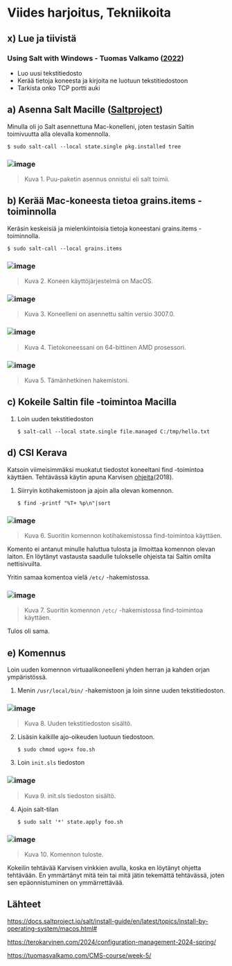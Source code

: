 # Viides harjoitus, Tekniikoita
## x) Lue ja tiivistä
### Using Salt with Windows - Tuomas Valkamo ([2022](https://tuomasvalkamo.com/CMS-course/week-5/))
- Luo uusi tekstitiedosto
- Kerää tietoja koneesta ja kirjoita ne luotuun tekstitiedostoon
- Tarkista onko TCP portti auki
  
## a) Asenna Salt Macille ([Saltproject](https://docs.saltproject.io/salt/install-guide/en/latest/topics/install-by-operating-system/macos.html#))
Minulla oli jo Salt asennettuna Mac-konelleni, joten testasin Saltin toimivuutta alla olevalla komennolla.

    $ sudo salt-call --local state.single pkg.installed tree
### ![image](https://github.com/Lambizzzz/infra-as-code/assets/148875838/1240609a-bdd8-48ba-83b7-a2f1fd8211ac)

> Kuva 1. Puu-paketin asennus onnistui eli salt toimii.

## b) Kerää Mac-koneesta tietoa grains.items -toiminnolla
Keräsin keskeisiä ja mielenkiintoisia tietoja koneestani grains.items -toiminnolla.

    $ sudo salt-call --local grains.items
### ![image](https://github.com/Lambizzzz/infra-as-code/assets/148875838/e6212b21-fc10-4e73-9acd-5fbecc184dbc)

> Kuva 2. Koneen käyttöjärjestelmä on MacOS.
### ![image](https://github.com/Lambizzzz/infra-as-code/assets/148875838/dd3bcf92-2b35-4436-bbe0-a489782dcd05)

> Kuva 3. Koneelleni on asennettu saltin versio 3007.0. 

### ![image](https://github.com/Lambizzzz/infra-as-code/assets/148875838/53f5b5c4-7bc6-4888-907f-e86975de4a83)

> Kuva 4. Tietokoneessani on 64-bittinen AMD prosessori.

### ![image](https://github.com/Lambizzzz/infra-as-code/assets/148875838/4be524c3-6c4e-4605-8ece-7e6909f0c1aa)

> Kuva 5. Tämänhetkinen hakemistoni.

## c) Kokeile Saltin file -toimintoa Macilla
1. Loin uuden tekstitiedoston 

       $ salt-call --local state.single file.managed C:/tmp/hello.txt

## d) CSI Kerava
Katsoin viimeisimmäksi muokatut tiedostot koneeltani find -toimintoa käyttäen. Tehtävässä käytin apuna Karvisen [ohjeita](https://terokarvinen.com/2018/04/03/apache-user-homepages-automatically-salt-package-file-service-example/)(2018). 

1. Siirryin kotihakemistoon ja ajoin alla olevan komennon.

       $ find -printf "%T+ %p\n"|sort
### ![image](https://github.com/Lambizzzz/infra-as-code/assets/148875838/e245ed11-4871-4f23-9648-a9015cb505bb)

> Kuva 6. Suoritin komennon kotihakemistossa find-toimintoa käyttäen.

Komento ei antanut minulle haluttua tulosta ja ilmoittaa komennon olevan laiton. En löytänyt vastausta saadulle tulokselle ohjeista tai Saltin omilta nettisivuilta.

Yritin samaa komentoa vielä `/etc/` -hakemistossa. 
### ![image](https://github.com/Lambizzzz/infra-as-code/assets/148875838/39d08702-be67-45e7-98f0-7187d6758934)

> Kuva 7. Suoritin komennon `/etc/` -hakemistossa find-toimintoa käyttäen.

Tulos oli sama.
## e) Komennus
Loin uuden komennon virtuaalikoneelleni yhden herran ja kahden orjan ympäristössä. 
1. Menin `/usr/local/bin/` -hakemistoon ja loin sinne uuden tekstitiedoston.
### ![image](https://github.com/Lambizzzz/infra-as-code/assets/148875838/9f2722c3-4e8a-468b-94ab-7c84878955f5)

> Kuva 8. Uuden tekstitiedoston sisältö.

2. Lisäsin kaikille ajo-oikeuden luotuun tiedostoon.

       $ sudo chmod ugo+x foo.sh
3. Loin `init.sls` tiedoston 
### ![image](https://github.com/Lambizzzz/infra-as-code/assets/148875838/bb7f7605-9897-4bb7-892f-48af1524a289)

> Kuva 9. init.sls tiedoston sisältö.

4. Ajoin salt-tilan

       $ sudo salt '*' state.apply foo.sh
### ![image](https://github.com/Lambizzzz/infra-as-code/assets/148875838/f956ca94-3984-4b8c-ade8-4db584dc092a)

> Kuva 10. Komennon tuloste.

Kokeilin tehtävää Karvisen vinkkien avulla, koska en löytänyt ohjetta tehtävään. En ymmärtänyt mitä tein tai mitä jätin tekemättä tehtävässä, joten sen epäonnistuminen on ymmärrettävää. 

## Lähteet
https://docs.saltproject.io/salt/install-guide/en/latest/topics/install-by-operating-system/macos.html#

https://terokarvinen.com/2024/configuration-management-2024-spring/

https://tuomasvalkamo.com/CMS-course/week-5/
